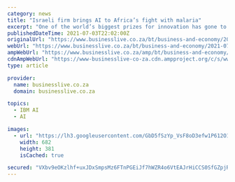 ```yaml
---
category: news
title: "Israeli firm brings AI to Africa’s fight with malaria"
excerpt: "One of the world’s biggest prizes for innovation has gone to an app that aims to eliminate malaria — and the award will boost the fight against malaria in Sub-Saharan Africa. XPRIZE, an incentive competition geared towards solving some of humanity’s challenges,"
publishedDateTime: 2021-07-03T22:02:00Z
originalUrl: "https://www.businesslive.co.za/bt/business-and-economy/2021-07-04-israeli-firm-brings-ai-to-africas-fight-with-malaria/"
webUrl: "https://www.businesslive.co.za/bt/business-and-economy/2021-07-04-israeli-firm-brings-ai-to-africas-fight-with-malaria/"
ampWebUrl: "https://www.businesslive.co.za/amp/bt/business-and-economy/2021-07-04-israeli-firm-brings-ai-to-africas-fight-with-malaria/"
cdnAmpWebUrl: "https://www-businesslive-co-za.cdn.ampproject.org/c/s/www.businesslive.co.za/amp/bt/business-and-economy/2021-07-04-israeli-firm-brings-ai-to-africas-fight-with-malaria/"
type: article

provider:
  name: businesslive.co.za
  domain: businesslive.co.za

topics:
  - IBM AI
  - AI

images:
  - url: "https://lh3.googleusercontent.com/GbD5fSzYp_VsF8oD3efw1P612O13V-RDfJSK0kkIiODFwrFs0oBmEtlS96Tuk-DNHo7LrUFmLKmfgAleKCXGnQ5F0_FOLV1QovGya4oxyF6HZQ=s1000"
    width: 682
    height: 381
    isCached: true

secured: "VXbv9eOKzlhf+uxJDxSmpsMz6FTnPGEiJf7hWZR4o6VtEAJrHiCCS0SfGZpjRXgbJFWZA8vjAq1KJs3RdjbzxsMQSYRes9/e9ofQjZ1UunKxkcylffdFGU15MF3T9Yug7NWBIKyt8ATt8IWfs1oVwxSn89vQWW/6a8dcFMrB4cHwbJykZgUWSUleSdVC07HlpdQ/3Z7xXzg5IECFf814cJBn/pCsyse9dw7lUXdXK7rdDmctV2LuqwKKYnmwr2xCg/a9HWDOo6JNf30yucl5DXi+YvTxH9X5ismPd+/TxlizJBOWqojT0ayvgcpvEn85FHhUcvD0YW+Am65bldO77gOe1mx+2chzpuJkh+rjUNQ=;crT4mRsiMoxsyLRQlspPrw=="
---
```


